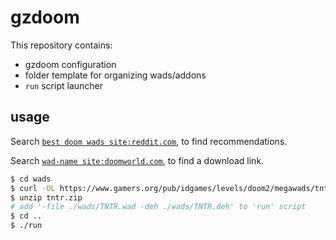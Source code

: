 # gzdoom

This repository contains:

- gzdoom configuration
- folder template for organizing wads/addons
- `run` script launcher

## usage

Search [`best doom wads site:reddit.com`](https://www.google.com/search?q=best+doom+wads+site%3Areddit.com), to find recommendations.

Search [`wad-name site:doomworld.com`](https://www.google.com/search?q=tnt+revilution+site%3Adoomworld.com), to find a download link.

```bash
$ cd wads
$ curl -OL https://www.gamers.org/pub/idgames/levels/doom2/megawads/tntr.zip
$ unzip tntr.zip
# add '-file ./wads/TNTR.wad -deh ./wads/TNTR.deh' to 'run' script
$ cd ..
$ ./run
```